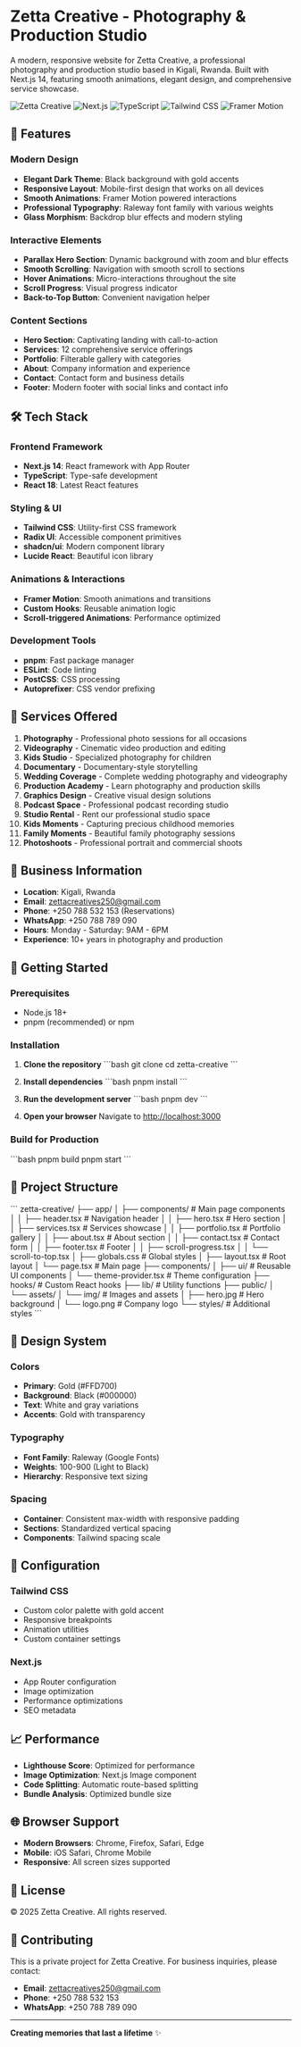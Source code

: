 # Zetta Creative - Photography & Production Studio

A modern, responsive website for Zetta Creative, a professional photography and production studio based in Kigali, Rwanda. Built with Next.js 14, featuring smooth animations, elegant design, and comprehensive service showcase.

![Zetta Creative](https://img.shields.io/badge/Zetta%20Creative-Photography%20Studio-gold?style=for-the-badge)
![Next.js](https://img.shields.io/badge/Next.js-14-black?style=for-the-badge&logo=next.js)
![TypeScript](https://img.shields.io/badge/TypeScript-5-blue?style=for-the-badge&logo=typescript)
![Tailwind CSS](https://img.shields.io/badge/Tailwind%20CSS-3.4-38B2AC?style=for-the-badge&logo=tailwind-css)
![Framer Motion](https://img.shields.io/badge/Framer%20Motion-Latest-black?style=for-the-badge&logo=framer)

## 🌟 Features

### **Modern Design**
- **Elegant Dark Theme**: Black background with gold accents
- **Responsive Layout**: Mobile-first design that works on all devices
- **Smooth Animations**: Framer Motion powered interactions
- **Professional Typography**: Raleway font family with various weights
- **Glass Morphism**: Backdrop blur effects and modern styling

### **Interactive Elements**
- **Parallax Hero Section**: Dynamic background with zoom and blur effects
- **Smooth Scrolling**: Navigation with smooth scroll to sections
- **Hover Animations**: Micro-interactions throughout the site
- **Scroll Progress**: Visual progress indicator
- **Back-to-Top Button**: Convenient navigation helper

### **Content Sections**
- **Hero Section**: Captivating landing with call-to-action
- **Services**: 12 comprehensive service offerings
- **Portfolio**: Filterable gallery with categories
- **About**: Company information and experience
- **Contact**: Contact form and business details
- **Footer**: Modern footer with social links and contact info

## 🛠️ Tech Stack

### **Frontend Framework**
- **Next.js 14**: React framework with App Router
- **TypeScript**: Type-safe development
- **React 18**: Latest React features

### **Styling & UI**
- **Tailwind CSS**: Utility-first CSS framework
- **Radix UI**: Accessible component primitives
- **shadcn/ui**: Modern component library
- **Lucide React**: Beautiful icon library

### **Animations & Interactions**
- **Framer Motion**: Smooth animations and transitions
- **Custom Hooks**: Reusable animation logic
- **Scroll-triggered Animations**: Performance optimized

### **Development Tools**
- **pnpm**: Fast package manager
- **ESLint**: Code linting
- **PostCSS**: CSS processing
- **Autoprefixer**: CSS vendor prefixing

## 📱 Services Offered

1. **Photography** - Professional photo sessions for all occasions
2. **Videography** - Cinematic video production and editing
3. **Kids Studio** - Specialized photography for children
4. **Documentary** - Documentary-style storytelling
5. **Wedding Coverage** - Complete wedding photography and videography
6. **Production Academy** - Learn photography and production skills
7. **Graphics Design** - Creative visual design solutions
8. **Podcast Space** - Professional podcast recording studio
9. **Studio Rental** - Rent our professional studio space
10. **Kids Moments** - Capturing precious childhood memories
11. **Family Moments** - Beautiful family photography sessions
12. **Photoshoots** - Professional portrait and commercial shoots

## 🏢 Business Information

- **Location**: Kigali, Rwanda
- **Email**: zettacreatives250@gmail.com
- **Phone**: +250 788 532 153 (Reservations)
- **WhatsApp**: +250 788 789 090
- **Hours**: Monday - Saturday: 9AM - 6PM
- **Experience**: 10+ years in photography and production

## 🚀 Getting Started

### **Prerequisites**
- Node.js 18+ 
- pnpm (recommended) or npm

### **Installation**

1. **Clone the repository**
   \`\`\`bash
   git clone <repository-url>
   cd zetta-creative
   \`\`\`

2. **Install dependencies**
   \`\`\`bash
   pnpm install
   \`\`\`

3. **Run the development server**
   \`\`\`bash
   pnpm dev
   \`\`\`

4. **Open your browser**
   Navigate to [http://localhost:3000](http://localhost:3000)

### **Build for Production**

\`\`\`bash
pnpm build
pnpm start
\`\`\`

## 📁 Project Structure

\`\`\`
zetta-creative/
├── app/
│   ├── components/          # Main page components
│   │   ├── header.tsx      # Navigation header
│   │   ├── hero.tsx        # Hero section
│   │   ├── services.tsx    # Services showcase
│   │   ├── portfolio.tsx   # Portfolio gallery
│   │   ├── about.tsx       # About section
│   │   ├── contact.tsx     # Contact form
│   │   ├── footer.tsx      # Footer
│   │   ├── scroll-progress.tsx
│   │   └── scroll-to-top.tsx
│   ├── globals.css         # Global styles
│   ├── layout.tsx          # Root layout
│   └── page.tsx            # Main page
├── components/
│   ├── ui/                 # Reusable UI components
│   └── theme-provider.tsx  # Theme configuration
├── hooks/                  # Custom React hooks
├── lib/                    # Utility functions
├── public/
│   └── assets/
│       └── img/            # Images and assets
│           ├── hero.jpg    # Hero background
│           └── logo.png    # Company logo
└── styles/                 # Additional styles
\`\`\`

## 🎨 Design System

### **Colors**
- **Primary**: Gold (#FFD700)
- **Background**: Black (#000000)
- **Text**: White and gray variations
- **Accents**: Gold with transparency

### **Typography**
- **Font Family**: Raleway (Google Fonts)
- **Weights**: 100-900 (Light to Black)
- **Hierarchy**: Responsive text sizing

### **Spacing**
- **Container**: Consistent max-width with responsive padding
- **Sections**: Standardized vertical spacing
- **Components**: Tailwind spacing scale

## 🔧 Configuration

### **Tailwind CSS**
- Custom color palette with gold accent
- Responsive breakpoints
- Animation utilities
- Custom container settings

### **Next.js**
- App Router configuration
- Image optimization
- Performance optimizations
- SEO metadata

## 📈 Performance

- **Lighthouse Score**: Optimized for performance
- **Image Optimization**: Next.js Image component
- **Code Splitting**: Automatic route-based splitting
- **Bundle Analysis**: Optimized bundle size

## 🌐 Browser Support

- **Modern Browsers**: Chrome, Firefox, Safari, Edge
- **Mobile**: iOS Safari, Chrome Mobile
- **Responsive**: All screen sizes supported

## 📝 License

© 2025 Zetta Creative. All rights reserved.

## 🤝 Contributing

This is a private project for Zetta Creative. For business inquiries, please contact:

- **Email**: zettacreatives250@gmail.com
- **Phone**: +250 788 532 153
- **WhatsApp**: +250 788 789 090

---

**Creating memories that last a lifetime** ✨
